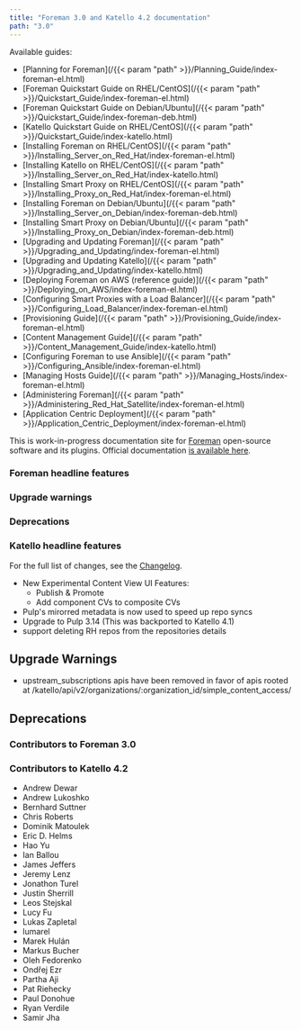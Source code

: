 ```yaml
---
title: "Foreman 3.0 and Katello 4.2 documentation"
path: "3.0"
---
```


Available guides:

* [Planning for Foreman](/{{< param "path" >}}/Planning_Guide/index-foreman-el.html)
* [Foreman Quickstart Guide on RHEL/CentOS](/{{< param "path" >}}/Quickstart_Guide/index-foreman-el.html)
* [Foreman Quickstart Guide on Debian/Ubuntu](/{{< param "path" >}}/Quickstart_Guide/index-foreman-deb.html)
* [Katello Quickstart Guide on RHEL/CentOS](/{{< param "path" >}}/Quickstart_Guide/index-katello.html)
* [Installing Foreman on RHEL/CentOS](/{{< param "path" >}}/Installing_Server_on_Red_Hat/index-foreman-el.html)
* [Installing Katello on RHEL/CentOS](/{{< param "path" >}}/Installing_Server_on_Red_Hat/index-katello.html)
* [Installing Smart Proxy on RHEL/CentOS](/{{< param "path" >}}/Installing_Proxy_on_Red_Hat/index-foreman-el.html)
* [Installing Foreman on Debian/Ubuntu](/{{< param "path" >}}/Installing_Server_on_Debian/index-foreman-deb.html)
* [Installing Smart Proxy on Debian/Ubuntu](/{{< param "path" >}}/Installing_Proxy_on_Debian/index-foreman-deb.html)
* [Upgrading and Updating Foreman](/{{< param "path" >}}/Upgrading_and_Updating/index-foreman-el.html)
* [Upgrading and Updating Katello](/{{< param "path" >}}/Upgrading_and_Updating/index-katello.html)
* [Deploying Foreman on AWS (reference guide)](/{{< param "path" >}}/Deploying_on_AWS/index-foreman-el.html)
* [Configuring Smart Proxies with a Load Balancer](/{{< param "path" >}}/Configuring_Load_Balancer/index-foreman-el.html)
* [Provisioning Guide](/{{< param "path" >}}/Provisioning_Guide/index-foreman-el.html)
* [Content Management Guide](/{{< param "path" >}}/Content_Management_Guide/index-katello.html)
* [Configuring Foreman to use Ansible](/{{< param "path" >}}/Configuring_Ansible/index-foreman-el.html)
* [Managing Hosts Guide](/{{< param "path" >}}/Managing_Hosts/index-foreman-el.html)
* [Administering Foreman](/{{< param "path" >}}/Administering_Red_Hat_Satellite/index-foreman-el.html)
* [Application Centric Deployment](/{{< param "path" >}}/Application_Centric_Deployment/index-foreman-el.html)

This is work-in-progress documentation site for <a href="https://www.theforeman.org">Foreman</a> open-source software and its
plugins. Official documentation [is available here](https://theforeman.org/manuals/latest/index.html).

### Foreman headline features

### Upgrade warnings

### Deprecations

### Katello headline features

For the full list of changes, see the [Changelog](https://github.com/Katello/katello/blob/KATELLO-4.2/CHANGELOG.md).

* New Experimental Content View UI Features:
  * Publish & Promote
  * Add component CVs to composite CVs
* Pulp's mirorred metadata is now used to speed up repo syncs
* Upgrade to Pulp 3.14 (This was backported to Katello 4.1)
* support deleting RH repos from the repositories details

## Upgrade Warnings

* upstream_subscriptions apis have been removed in favor of apis rooted at /katello/api/v2/organizations/:organization_id/simple_content_access/

## Deprecations

### Contributors to Foreman 3.0

### Contributors to Katello 4.2

* Andrew Dewar
* Andrew Lukoshko
* Bernhard Suttner
* Chris Roberts
* Dominik Matoulek
* Eric D. Helms
* Hao Yu
* Ian Ballou
* James Jeffers
* Jeremy Lenz
* Jonathon Turel
* Justin Sherrill
* Leos Stejskal
* Lucy Fu
* Lukas Zapletal
* lumarel
* Marek Hulán
* Markus Bucher
* Oleh Fedorenko
* Ondřej Ezr
* Partha Aji
* Pat Riehecky
* Paul Donohue
* Ryan Verdile
* Samir Jha
